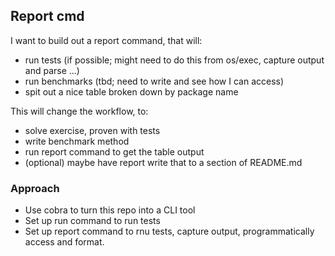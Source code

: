## Report cmd

I want to build out a report command, that will:
 - run tests (if possible; might need to do this from os/exec, capture output and parse ...)
 - run benchmarks (tbd; need to write and see how I can access)
 - spit out a nice table broken down by package name


This will change the workflow, to:
 - solve exercise, proven with tests
 - write benchmark method
 - run report command to get the table output
 - (optional) maybe have report write that to a section of README.md


### Approach

- Use cobra to turn this repo into a CLI tool
- Set up run command to run tests
- Set up report command to rnu tests, capture output, programmatically access and format.
